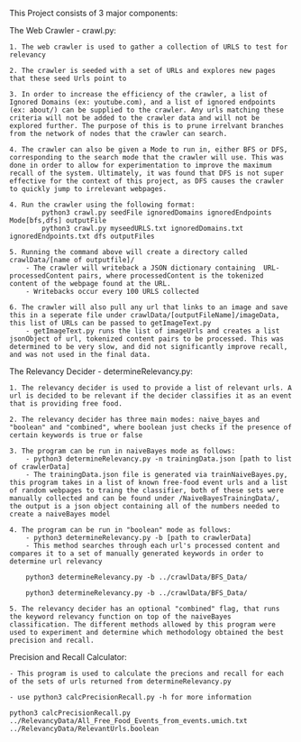 This Project consists of 3 major components: 

The Web Crawler - crawl.py: 

    1. The web crawler is used to gather a collection of URLS to test for relevancy
    
    2. The crawler is seeded with a set of URLs and explores new pages that these seed Urls point to
    
    3. In order to increase the efficiency of the crawler, a list of Ignored Domains (ex: youtube.com), and a list of ignored endpoints (ex: about/) can be supplied to the crawler. Any urls matching these criteria will not be added to the crawler data and will not be explored further. The purpose of this is to prune irrelvant branches from the network of nodes that the crawler can search. 
    
    4. The crawler can also be given a Mode to run in, either BFS or DFS, corresponding to the search mode that the crawler will use. This was done in order to allow for experimentation to improve the maximum recall of the system. Ultimately, it was found that DFS is not super effective for the context of this project, as DFS causes the crawler to quickly jump to irrelevant webpages. 

    4. Run the crawler using the following format: 
            python3 crawl.py seedFile ignoredDomains ignoredEndpoints Mode[bfs,dfs] outputFile 
            python3 crawl.py myseedURLS.txt ignoredDomains.txt ignoredEndpoints.txt dfs outputFiles

    5. Running the command above will create a directory called crawlData/[name of outputfile]/ 
        - The crawler will writeback a JSON dictionary containing  URL-processedContent pairs, where processedContent is the tokenized content of the webpage found at the URL. 
        - Writebacks occur every 100 URLS collected 
    
    6. The crawler will also pull any url that links to an image and save this in a seperate file under crawlData/[outputFileName]/imageData, this list of URLs can be passed to getImageText.py
        - getImageText.py runs the list of imageUrls and creates a list jsonObject of url, tokenized content pairs to be processed. This was determined to be very slow, and did not significantly improve recall,  and was not used in the final data. 



The Relevancy Decider - determineRelevancy.py: 

    1. The relevancy decider is used to provide a list of relevant urls. A url is decided to be relevant if the decider classifies it as an event that is providing free food. 
    
    2. The relevancy decider has three main modes: naive_bayes and "boolean" and "combined", where boolean just checks if the presence of certain keywords is true or false 

    3. The program can be run in naiveBayes mode as follows: 
        - python3 determineRelevancy.py -n trainingData.json [path to list of crawlerData]
        - The trainingData.json file is generated via trainNaiveBayes.py, this program takes in a list of known free-food event urls and a list of random webpages to traing the classifier, both of these sets were manually collected and can be found under /NaiveBayesTrainingData/, the output is a json object containing all of the numbers needed to create a naiveBayes model 
    
    4. The program can be run in "boolean" mode as follows: 
        - python3 determineRelevancy.py -b [path to crawlerData]
        - This method searches through each url's processed content and compares it to a set of manually generated keywords in order to determine url relevancy

        python3 determineRelevancy.py -b ../crawlData/BFS_Data/
        
        python3 determineRelevancy.py -b ../crawlData/BFS_Data/

    5. The relevancy decider has an optional "combined" flag, that runs the keyword relevancy function on top of the naiveBayes classification. The different methods allowed by this program were used to experiment and determine which methodology obtained the best precision and recall. 



Precision and Recall Calculator: 

    - This program is used to calculate the precions and recall for each of the sets of urls returned from determineRelevancy.py 

    - use python3 calcPrecisionRecall.py -h for more information 

    python3 calcPrecisionRecall.py ../RelevancyData/All_Free_Food_Events_from_events.umich.txt ../RelevancyData/RelevantUrls.boolean



